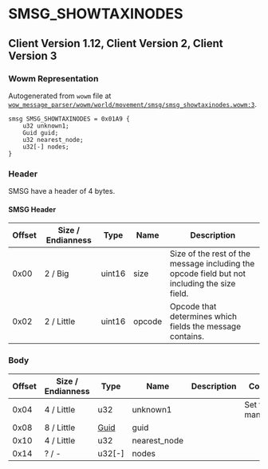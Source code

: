 # SMSG_SHOWTAXINODES

## Client Version 1.12, Client Version 2, Client Version 3

### Wowm Representation

Autogenerated from `wowm` file at [`wow_message_parser/wowm/world/movement/smsg/smsg_showtaxinodes.wowm:3`](https://github.com/gtker/wow_messages/tree/main/wow_message_parser/wowm/world/movement/smsg/smsg_showtaxinodes.wowm#L3).
```rust,ignore
smsg SMSG_SHOWTAXINODES = 0x01A9 {
    u32 unknown1;
    Guid guid;
    u32 nearest_node;
    u32[-] nodes;
}
```
### Header

SMSG have a header of 4 bytes.

#### SMSG Header

| Offset | Size / Endianness | Type   | Name   | Description |
| ------ | ----------------- | ------ | ------ | ----------- |
| 0x00   | 2 / Big           | uint16 | size   | Size of the rest of the message including the opcode field but not including the size field.|
| 0x02   | 2 / Little        | uint16 | opcode | Opcode that determines which fields the message contains.|

### Body

| Offset | Size / Endianness | Type | Name | Description | Comment |
| ------ | ----------------- | ---- | ---- | ----------- | ------- |
| 0x04 | 4 / Little | u32 | unknown1 |  | Set to 1 in mangoszero |
| 0x08 | 8 / Little | [Guid](../spec/packed-guid.md) | guid |  |  |
| 0x10 | 4 / Little | u32 | nearest_node |  |  |
| 0x14 | ? / - | u32[-] | nodes |  |  |

